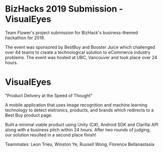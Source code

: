 # BizHacks 2019 Submission - VisualEyes
Team Flower's project submission for BizHack's business-themed hackathon for 2019.

The event was sponsored by BestBuy and Booster Juice which challenged over 44 teams to create a technological solution to eCommerce industry problems. The event was hosted at UBC, Vancouver and took place over 24 hours.

# VisualEyes
"Product Delivery at the Speed of Thought"

A mobile application that uses image recognition and machine learning technology to detect eletronics, products, and brands which redirects to a Best Buy product page.

Built a minimal viable product using Unity (C#), Android SDK and Clarifai API along with a business pitch within 24 hours. After two rounds of judging, our solution resulted in a second place finish!

Teammates: Leon Trieu, Winston Ye, Russell Wong, Florence Bellanastasia
